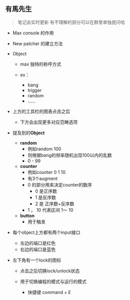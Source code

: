 ## 有馬先生

> 笔记会实时更新 有不理解的部分可以在群里单独提问哈



- Max console  的作用

- New patcher 的建立方法

- Object 

  - max 独特的称呼方式

  - ex：
    - bang 
    - trigger 
    - random
    - ......

- 上方的工具栏的图表点击之后

  - 下方会出现更多对应范畴选项

  

- 提及到的**Object**
  - **random** 
    - 例如random 100
    - 则根据bang的频率随机出现100以内的乱数  
    - 0 - 99
  - **counter** 
    - 例如counter 0 1 10 
    - 有3个augment 
    - 0 的部分用来决定counter的数序
      - 0 是正序数
      - 1 是反序数
      - 2 是 正序数+反序数
    - 1 ， 10 代表区间 1～ 10
  - **button**
    - 用于触发

- 每个object上方都有两个input接口
  - 左边的端口是红色 
  - 右边的端口是蓝色

- 左下角有一个lock的图标

  - 点击之后切换lock/unlock状态

  - 用于切换编程的模式与运行的模式 

    - 快捷键  command + E

      



